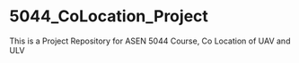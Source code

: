 # 5044_CoLocation_Project
This is a Project Repository for ASEN 5044 Course, Co Location of UAV and ULV 

